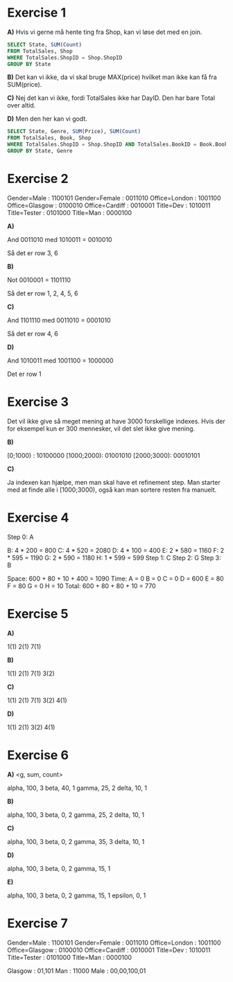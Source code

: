# Exercise 1

**A)** Hvis vi gerne må hente ting fra Shop, kan vi løse det med en join.

```sql
SELECT State, SUM(Count)
FROM TotalSales, Shop
WHERE TotalSales.ShopID = Shop.ShopID
GROUP BY State
```

**B)** Det kan vi ikke, da vi skal bruge MAX(price) hvilket man ikke kan få fra SUM(price).

**C)** Nej det kan vi ikke, fordi TotalSales ikke har DayID. Den har bare Total over altid.

**D)** Men den her kan vi godt.

```sql
SELECT State, Genre, SUM(Price), SUM(Count)
FROM TotalSales, Book, Shop
WHERE TotalSales.ShopID = Shop.ShopID AND TotalSales.BookID = Book.BookID
GROUP BY State, Genre
```

# Exercise 2

Gender=Male    : 1100101
Gender=Female  : 0011010
Office=London  : 1001100
Office=Glasgow : 0100010
Office=Cardiff : 0010001
Title=Dev      : 1010011
Title=Tester   : 0101000
Title=Man      : 0000100

**A)**

And 0011010 
med 1010011
  = 0010010

Så det er row 3, 6

**B)**

Not 0010001
  = 1101110

Så det er row 1, 2, 4, 5, 6

**C)**

And 1101110
med 0011010
  = 0001010

Så det er row 4, 6

**D)**

And 1010011
med 1001100
  = 1000000

Det er row 1

# Exercise 3

Det vil ikke give så meget mening at have 3000 forskellige indexes.
Hvis der for eksempel kun er 300 mennesker, vil det slet ikke give mening.

**B)**

[0;1000)   : 10100000
[1000;2000): 01001010
[2000;3000): 00010101

**C)**

Ja indexen kan hjælpe, men man skal have et refinement step.
Man starter med at finde alle i [1000;3000), også kan man sortere resten fra manuelt.

# Exercise 4

Step 0: A

B: 4 * 200 = 800
C: 4 * 520 = 2080
D: 4 * 100 = 400
E: 2 * 580 = 1160
F: 2 * 595 = 1190
G: 2 * 590 = 1180
H: 1 * 599 = 599
Step 1: C
Step 2: G
Step 3: B

Space: 600 + 80 + 10 + 400 = 1090
Time: 
A = 0
B = 0
C = 0
D = 600
E = 80
F = 80
G = 0
H = 10
Total: 600 + 80 + 80 + 10 = 770

# Exercise 5

**A)**

1(1)
2(1)
7(1)

**B)**

1(1)
2(1)
7(1)
3(2)

**C)**

1(1)
2(1)
7(1)
3(2)
4(1)

**D)**

1(1)
2(1)
3(2)
4(1)

# Exercise 6

**A)**
<g, sum, count>

alpha, 100, 3
beta,  40,  1
gamma, 25,  2
delta, 10,  1

**B)**

alpha, 100, 3
beta,  0,   2
gamma, 25,  2
delta, 10,  1

**C)**

alpha, 100, 3
beta,  0,   2
gamma, 35,  3
delta, 10,  1

**D)**

alpha, 100, 3
beta,  0,   2
gamma, 15,  1

**E)**

alpha, 100, 3
beta,  0,   2
gamma, 15,  1
epsilon, 0, 1

# Exercise 7

Gender=Male    : 1100101
Gender=Female  : 0011010
Office=London  : 1001100
Office=Glasgow : 0100010
Office=Cardiff : 0010001
Title=Dev      : 1010011
Title=Tester   : 0101000
Title=Man      : 0000100

Glasgow : 01,101
Man     : 11000
Male    : 00,00,100,01

